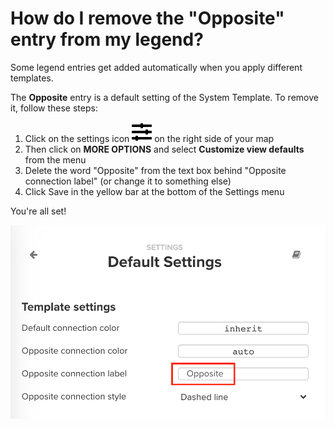 # How do I remove the "Opposite" entry from my legend? 

Some legend entries get added automatically when you apply different templates.

The **Opposite** entry is a default setting of the System Template. To remove it, follow these steps: 

1. Click on the settings icon ![](/icons/sliders-h.svg) on the right side of your map
2. Then click on **MORE OPTIONS** and select **Customize view defaults** from the menu
3. Delete the word "Opposite" from the text box behind "Opposite connection label" (or change it to something else)
4. Click Save in the yellow bar at the bottom of the Settings menu

You're all set!


![Delete Opposite legend](/images/delete-opposite-legend.png)
